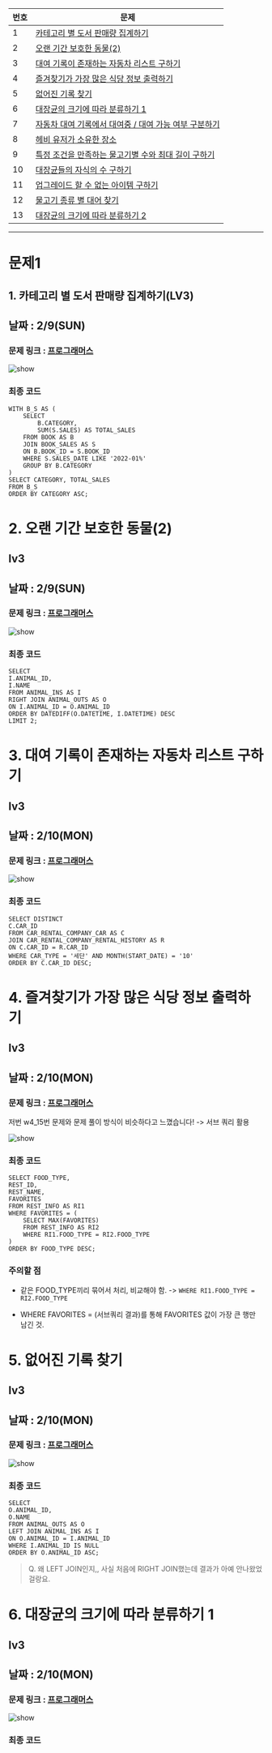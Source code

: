 |번호|문제|
|---|-----| 
|1| [카테고리 별 도서 판매량 집계하기](#문제1)  |
|2| [오랜 기간 보호한 동물(2)](#문제2)  |
|3| [대여 기록이 존재하는 자동차 리스트 구하기](#문제3)  |  
|4| [즐겨찾기가 가장 많은 식당 정보 출력하기](#문제4)  |  
|5| [없어진 기록 찾기](#문제5) | 
|6| [대장균의 크기에 따라 분류하기 1](#문제6) | 
|7| [자동차 대여 기록에서 대여중 / 대여 가능 여부 구분하기](#문제7) | 
|8| [헤비 유저가 소유한 장소](#문제8) | 
|9| [특정 조건을 만족하는 물고기별 수와 최대 길이 구하기](#문제9) | 
|10| [대장균들의 자식의 수 구하기](#문제10) | 
|11| [업그레이드 할 수 없는 아이템 구하기](#문제11) | 
|12| [물고기 종류 별 대어 찾기](#문제12) | 
|13| [대장균의 크기에 따라 분류하기 2](#문제13) | 

---
# 문제1
## 1. 카테고리 별 도서 판매량 집계하기(LV3)
## 날짜 : 2/9(SUN)
### 문제 링크 : [프로그래머스](https://school.programmers.co.kr/learn/courses/30/lessons/144855)

![show](../images/w5_1.png)

### 최종 코드
```
WITH B_S AS (
    SELECT 
        B.CATEGORY, 
        SUM(S.SALES) AS TOTAL_SALES
    FROM BOOK AS B
    JOIN BOOK_SALES AS S
    ON B.BOOK_ID = S.BOOK_ID
    WHERE S.SALES_DATE LIKE '2022-01%'
    GROUP BY B.CATEGORY
)
SELECT CATEGORY, TOTAL_SALES
FROM B_S
ORDER BY CATEGORY ASC;
```

# 2. 오랜 기간 보호한 동물(2)
## lv3
## 날짜 : 2/9(SUN)
### 문제 링크 : [프로그래머스](https://school.programmers.co.kr/learn/courses/30/lessons/59411)

![show](../images/w5_2.png)

### 최종 코드
```
SELECT
I.ANIMAL_ID,
I.NAME
FROM ANIMAL_INS AS I
RIGHT JOIN ANIMAL_OUTS AS O
ON I.ANIMAL_ID = O.ANIMAL_ID
ORDER BY DATEDIFF(O.DATETIME, I.DATETIME) DESC
LIMIT 2;
```


# 3. 대여 기록이 존재하는 자동차 리스트 구하기
## lv3
## 날짜 : 2/10(MON)
### 문제 링크 : [프로그래머스](https://school.programmers.co.kr/learn/courses/30/lessons/157341)

![show](../images/w5_3.png)

### 최종 코드
```
SELECT DISTINCT
C.CAR_ID
FROM CAR_RENTAL_COMPANY_CAR AS C
JOIN CAR_RENTAL_COMPANY_RENTAL_HISTORY AS R
ON C.CAR_ID = R.CAR_ID
WHERE CAR_TYPE = '세단' AND MONTH(START_DATE) = '10'
ORDER BY C.CAR_ID DESC;
```

# 4. 즐겨찾기가 가장 많은 식당 정보 출력하기
## lv3
## 날짜 : 2/10(MON)
### 문제 링크 : [프로그래머스](https://school.programmers.co.kr/learn/courses/30/lessons/131123)

저번 w4_15번 문제와 문제 풀이 방식이 비슷하다고 느꼈습니다! -> 서브 쿼리 활용

![show](../images/w5_4.png)

### 최종 코드
```
SELECT FOOD_TYPE, 
REST_ID, 
REST_NAME, 
FAVORITES
FROM REST_INFO AS RI1
WHERE FAVORITES = (
    SELECT MAX(FAVORITES)
    FROM REST_INFO AS RI2
    WHERE RI1.FOOD_TYPE = RI2.FOOD_TYPE
)
ORDER BY FOOD_TYPE DESC;
```

### 주의할 점
- 같은 FOOD_TYPE끼리 묶어서 처리, 비교해야 함.
-> ```WHERE RI1.FOOD_TYPE = RI2.FOOD_TYPE```

- WHERE FAVORITES = (서브쿼리 결과)를 통해 FAVORITES 값이 가장 큰 행만 남긴 것.

# 5. 없어진 기록 찾기
## lv3
## 날짜 : 2/10(MON)
### 문제 링크 : [프로그래머스](https://school.programmers.co.kr/learn/courses/30/lessons/59042)

![show](../images/w5_5.png)

### 최종 코드
```
SELECT
O.ANIMAL_ID,
O.NAME
FROM ANIMAL_OUTS AS O
LEFT JOIN ANIMAL_INS AS I
ON O.ANIMAL_ID = I.ANIMAL_ID
WHERE I.ANIMAL_ID IS NULL
ORDER BY O.ANIMAL_ID ASC;
```

> Q. 왜 LEFT JOIN인지,, 사실 처음에 RIGHT JOIN했는데 결과가 아예 안나왔었걸랑요.


# 6. 대장균의 크기에 따라 분류하기 1
## lv3
## 날짜 : 2/10(MON)
### 문제 링크 : [프로그래머스](https://school.programmers.co.kr/learn/courses/30/lessons/59042)

![show](../images/w5_6.png)

### 최종 코드
```